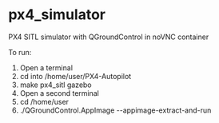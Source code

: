 # px4_simulator
 PX4 SITL simulator with QGroundControl in noVNC container

To run:

1. Open a terminal
2. cd into /home/user/PX4-Autopilot
3. make px4_sitl gazebo
4. Open a second terminal
5. cd /home/user
6. ./QGroundControl.AppImage --appimage-extract-and-run
